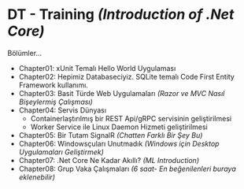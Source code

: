 # DT - Training _(Introduction of .Net Core)_

Bölümler...

- Chapter01: xUnit Temalı Hello World Uygulaması
- Chapter02: Hepimiz Databaseciyiz. SQLite temalı Code First Entity Framework kullanımı.
- Chapter03: Basit Türde Web Uygulamaları _(Razor ve MVC Nasıl Bişeylermiş Çalışması)_
- Chapter04: Servis Dünyası
    - Containerlaştırılmış bir REST Api/gRPC servisinin geliştirilmesi
    - Worker Service ile Linux Daemon Hizmeti geliştirilmesi
- Chapter05: Bir Tutam SignalR _(Chatten Farklı Bir Şey Bu)_
- Chapter06: Windowsçuları Unutmadık _(Windows için Desktop Uygulamaları Geliştirmek)_
- Chapter07: .Net Core Ne Kadar Akıllı? _(ML Introduction)_
- Chapter08: Grup Vaka Çalışmaları _(6 saat- En beğenilenleri buraya eklenebilir)_
